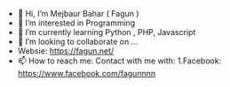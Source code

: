 - 👋 Hi, I’m Mejbaur Bahar ( Fagun )
- 👀 I’m interested in Programming
- 🌱 I’m currently learning Python , PHP, Javascript
- 💞️ I’m looking to collaborate on ...
- Websie: https://fagun.net/
- 📫 How to reach me: Contact with me with:  1.Facebook: https://www.facebook.com/fagunnnn

<!---
fagunti/fagunti is a ✨ special ✨ repository because its `README.md` (this file) appears on your GitHub profile.
You can click the Preview link to take a look at your changes.
--->
